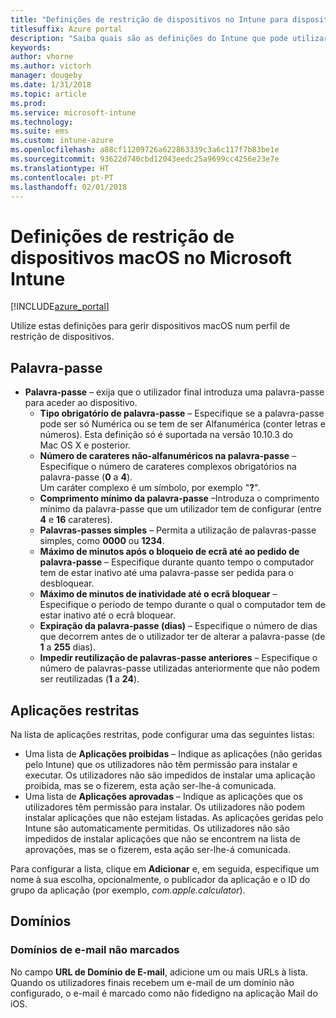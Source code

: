 ```yaml
---
title: "Definições de restrição de dispositivos no Intune para dispositivos macOS"
titlesuffix: Azure portal
description: "Saiba quais são as definições do Intune que pode utilizar para controlar as definições dos dispositivos e a funcionalidade em dispositivos Mac OS.\""
keywords: 
author: vhorne
ms.author: victorh
manager: dougeby
ms.date: 1/31/2018
ms.topic: article
ms.prod: 
ms.service: microsoft-intune
ms.technology: 
ms.suite: ems
ms.custom: intune-azure
ms.openlocfilehash: a88cf11209726a622863339c3a6c117f7b83be1e
ms.sourcegitcommit: 93622d740cbd12043eedc25a9699cc4256e23e7e
ms.translationtype: HT
ms.contentlocale: pt-PT
ms.lasthandoff: 02/01/2018
---
```

# <a name="macos-device-restriction-settings-in-microsoft-intune"></a>Definições de restrição de dispositivos macOS no Microsoft Intune

[!INCLUDE[azure_portal](./includes/azure_portal.md)]

Utilize estas definições para gerir dispositivos macOS num perfil de restrição de dispositivos.

## <a name="password"></a>Palavra-passe
-   **Palavra-passe** – exija que o utilizador final introduza uma palavra-passe para aceder ao dispositivo.
    -   **Tipo obrigatório de palavra-passe** – Especifique se a palavra-passe pode ser só Numérica ou se tem de ser Alfanumérica (conter letras e números). Esta definição só é suportada na versão 10.10.3 do Mac OS X e posterior.
    -   **Número de carateres não-alfanuméricos na palavra-passe** – Especifique o número de carateres complexos obrigatórios na palavra-passe (**0** a **4**).<br>Um caráter complexo é um símbolo, por exemplo "**?**".
    -   **Comprimento mínimo da palavra-passe** –Introduza o comprimento mínimo da palavra-passe que um utilizador tem de configurar (entre **4** e **16** carateres).
    -   **Palavras-passes simples** – Permita a utilização de palavras-passe simples, como **0000** ou **1234**.
    -   **Máximo de minutos após o bloqueio de ecrã até ao pedido de palavra-passe** – Especifique durante quanto tempo o computador tem de estar inativo até uma palavra-passe ser pedida para o desbloquear.
    -   **Máximo de minutos de inatividade até o ecrã bloquear** – Especifique o período de tempo durante o qual o computador tem de estar inativo até o ecrã bloquear.
    -   **Expiração da palavra-passe (dias)** – Especifique o número de dias que decorrem antes de o utilizador ter de alterar a palavra-passe (de **1** a **255** dias).
    -   **Impedir reutilização de palavras-passe anteriores** – Especifique o número de palavras-passe utilizadas anteriormente que não podem ser reutilizadas (**1** a **24**).

## <a name="restricted-apps"></a>Aplicações restritas

Na lista de aplicações restritas, pode configurar uma das seguintes listas:

- Uma lista de **Aplicações proibidas** – Indique as aplicações (não geridas pelo Intune) que os utilizadores não têm permissão para instalar e executar. Os utilizadores não são impedidos de instalar uma aplicação proibida, mas se o fizerem, esta ação ser-lhe-á comunicada.
- Uma lista de **Aplicações aprovadas** – Indique as aplicações que os utilizadores têm permissão para instalar. Os utilizadores não podem instalar aplicações que não estejam listadas. As aplicações geridas pelo Intune são automaticamente permitidas. Os utilizadores não são impedidos de instalar aplicações que não se encontrem na lista de aprovações, mas se o fizerem, esta ação ser-lhe-á comunicada.

Para configurar a lista, clique em **Adicionar** e, em seguida, especifique um nome à sua escolha, opcionalmente, o publicador da aplicação e o ID do grupo da aplicação (por exemplo, *com.apple.calculator*).

## <a name="domains"></a>Domínios

### <a name="unmarked-email-domains"></a>Domínios de e-mail não marcados

No campo **URL de Domínio de E-mail**, adicione um ou mais URLs à lista. Quando os utilizadores finais recebem um e-mail de um domínio não configurado, o e-mail é marcado como não fidedigno na aplicação Mail do iOS.

